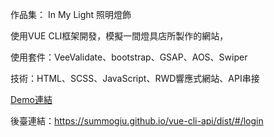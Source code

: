 作品集： In My Light 照明燈飾

使用VUE CLI框架開發，模擬一間燈具店所製作的網站，

使用套件：VeeValidate、bootstrap、GSAP、AOS、Swiper

技術：HTML、SCSS、JavaScript、RWD響應式網站、API串接

<a href="https://summogiu.github.io/vue-cli-api/dist/#/frontPage">Demo連結</a>

後臺連結：https://summogiu.github.io/vue-cli-api/dist/#/login
